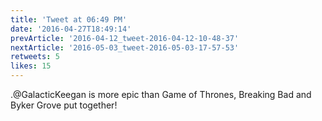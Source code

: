 ```yaml
---
title: 'Tweet at 06:49 PM'
date: '2016-04-27T18:49:14'
prevArticle: '2016-04-12_tweet-2016-04-12-10-48-37'
nextArticle: '2016-05-03_tweet-2016-05-03-17-57-53'
retweets: 5
likes: 15
---
```

.@GalacticKeegan is more epic than Game of Thrones, Breaking Bad and Byker Grove put together!